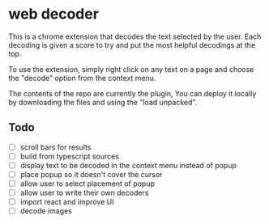 web decoder
===

This is a chrome extension that decodes the text selected by the user.  Each decoding is given a score to try and put the most helpful decodings at the top.

To use the extension, simply right click on any text on a page and choose the "decode" option from the context menu.

The contents of the repo are currently the plugin,  You can deploy it locally by downloading the files and using the "load unpacked".

Todo
---
- [ ] scroll bars for results
- [ ] build from typescript sources
- [ ] display text to be decoded in the context menu instead of popup
- [ ] place popup so it doesn't cover the cursor
- [ ] allow user to select placement of popup
- [ ] allow user to write their own decoders
- [ ] import react and improve UI
- [ ] decode images
